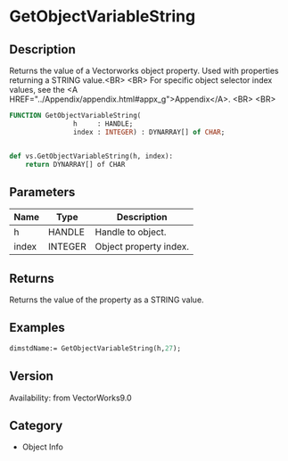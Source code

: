 # GetObjectVariableString

## Description
Returns the value of a Vectorworks object property. Used with properties returning a STRING value.&lt;BR&gt;
&lt;BR&gt;
For specific object selector index values, see the &lt;A HREF=&quot;../Appendix/appendix.html#appx_g&quot;&gt;Appendix&lt;/A&gt;.
&lt;BR&gt;
&lt;BR&gt;


```pascal
FUNCTION GetObjectVariableString(
				h     : HANDLE;
				index : INTEGER) : DYNARRAY[] of CHAR;
```

```python

def vs.GetObjectVariableString(h, index):
    return DYNARRAY[] of CHAR
```

## Parameters
|Name|Type|Description|
|---|---|---|
|h|HANDLE|Handle to object.|
|index|INTEGER|Object property index.|

## Returns
Returns the value of the property as a STRING value.

## Examples
```pascal
dimstdName:= GetObjectVariableString(h,27);


```

## Version
Availability: from VectorWorks9.0
## Category
* Object Info

